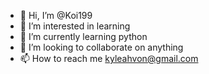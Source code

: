 - 👋 Hi, I’m @Koi199
- 👀 I’m interested in learning
- 🌱 I’m currently learning python
- 💞️ I’m looking to collaborate on anything
- 📫 How to reach me kyleahvon@gmail.com

<!---
Koi199/Koi199 is a ✨ special ✨ repository because its `README.md` (this file) appears on your GitHub profile.
You can click the Preview link to take a look at your changes.
--->
